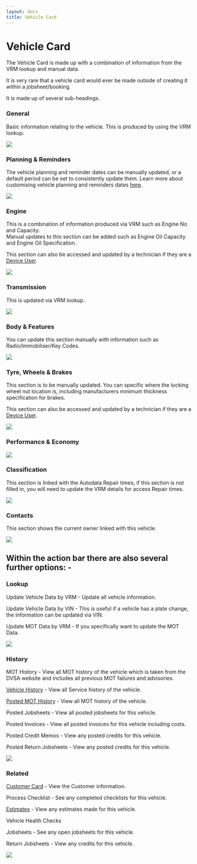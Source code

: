 ```yaml
---
layout: docs
title: Vehicle Card
---
```


#   Vehicle Card 

The Vehicle Card is made up with a combination of information from the VRM lookup and manual data.

It is very rare that a vehicle card would ever be made outside of creating it within a jobsheet/booking.

It is made up of several sub-headings.

### General 

Basic information relating to the vehicle. This is produced by using the VRM lookup.

![](media/garagehive-vehicle-card1.png)

### Planning & Reminders 

The vehicle planning and reminder dates can be manually updated, or a default period can be set to consistently update them. Learn more about customising vehicle planning and reminders dates [here](/docs/garagehive-customising-vehicle-reminder-dates.html "Customising Vehicle Reminder Dates").

![](media/garagehive-vehicle-card2.png)

### Engine 

This is a combination of information produced via VRM such as Engine No and Capacity. <br> 
Manual updates to this section can be added such as Engine Oil Capacity and Engine Oil Specification.

This section can also be accessed and updated by a technician if they are a [Device User](/docs/garagehive-device-user.html "Device User").

![](media/garagehive-vehicle-card3.png)

### Transmission 

This is updated via VRM lookup. 

![](media/garagehive-vehicle-card4.png)

### Body & Features 

You can update this section manually with information such as Radio/Immobiliser/Key Codes. 

![](media/garagehive-vehicle-card5.png)

### Tyre, Wheels & Brakes 

This section is to be manually updated. You can specific where the locking wheel nut location is, including manufacturers minimum thickness specification for brakes. 

This section can also be accessed and updated by a technician if they are a [Device User](/docs/garagehive-device-user.html "Device User").

![](media/garagehive-vehicle-card6.png)

### Performance & Economy 

![](media/garagehive-vehicle-card7.png)

### Classification

This section is linked with the Autodata Repair times, if this section is not filled in, you will need to update the VRM details for access Repair times. 

![](media/garagehive-vehicle-card8.png)

### Contacts 

This section shows the current owner linked with this vehicle. 

![](media/garagehive-vehicle-card9.png)

##  Within the action bar there are also several further options: -  

### Lookup 

Update Vehicle Data by VRM - Update all vehicle information. 

Update Vehicle Data by VIN - This is useful if a vehicle has a plate change, the information can be updated via VIN. 

Update MOT Data by VRM - If you specifically want to update the MOT Data. 

![](media/garagehive-vehicle-card10.png)

### History 

MOT History - View all MOT history of the vehicle which is taken from the DVSA website and includes all previous MOT failures and advisories. 

[Vehicle History](/docs/garagehive-service-history.html "Vehicle History") - View all Service history of the vehicle.

[Posted MOT History](/docs/garagehive-mot-history.html "MOT History") - View all MOT history of the vehicle. 

Posted Jobsheets - View all posted jobsheets for this vehicle.

Posted Invoices - View all posted invoices for this vehicle including costs. 

Posted Credit Memos - View any posted credits for this vehicle. 

Posted Return Jobsheets - View any posted credits for this vehicle. 

![](media/garagehive-vehicle-card11.png)

### Related 

[Customer Card](/docs/garagehive-create-a-customer-card.html "Customer Card") - View the Customer information.  

Process Checklist - See any completed checklists for this vehicle. 

[Estimates](/docs/garagehive-create-an-estimate.html "Estimates") - View any estimates made for this vehicle. 

Vehicle Health Checks 

Jobsheets - See any open jobsheets for this vehicle. 

Return Jobsheets - View any credits for this vehicle. 

![](media/garagehive-vehicle-card12.png)







